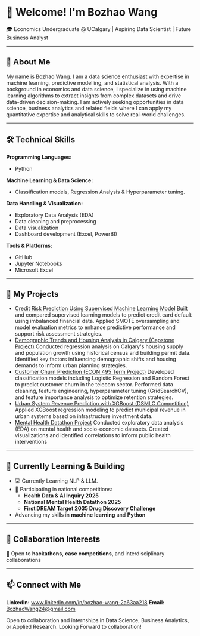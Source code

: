 # 👋 Welcome! I'm Bozhao Wang

🎓 Economics Undergraduate @ UCalgary | Aspiring Data Scientist | Future Business Analyst

---

## 👀 About Me
My name is Bozhao Wang. I am a data science enthusiast with expertise in machine learning, predictive modelling, and statistical analysis. With a background in economics and data science, I specialize in using machine learning algorithms to extract insights 
from complex datasets and drive data-driven decision-making. I am actively seeking opportunities in data science, business analytics and related fields where I can apply my quantitative expertise and analytical skills to solve real-world challenges.

---

## 🛠️ Technical Skills
**Programming Languages:**  
- Python

**Machine Learning & Data Science:**  
- Classification models, Regression Analysis & Hyperparameter tuning. 

**Data Handling & Visualization:**  
- Exploratory Data Analysis (EDA)
- Data cleaning and preprocessing
- Data visualization
- Dashboard development (Excel, PowerBI)

**Tools & Platforms:**  
- GitHub
- Jupyter Notebooks
- Microsoft Excel

---

## 📂 My Projects
- [Credit Risk Prediction Using Supervised Machine Learning Model](https://github.com/akabzw24/credit-risk-prediction)
Built and compared supervised learning models to predict credit card default using imbalanced financial data. Applied SMOTE oversampling and model evaluation metrics to enhance predictive performance and support risk assessment strategies.
- [Demographic Trends and Housing Analysis in Calgary (Capstone Project)](https://github.com/akabzw24/demographic-trends-calgary)
Conducted regression analysis on Calgary's housing supply and population growth using historical census and building permit data. Identified key factors influencing demographic shifts and housing demands to inform urban planning strategies.
- [Customer Churn Prediction (ECON 495 Term Project)](https://github.com/akabzw24/customer-churn-prediction)
Developed classification models including Logistic Regression and Random Forest to predict customer churn in the telecom sector. Performed data cleaning, feature engineering, hyperparameter tuning (GridSearchCV), and feature importance analysis to optimize retention strategies.
- [Urban System Revenue Prediction with XGBoost (DSMLC Competition)](https://github.com/akabzw24/revenue-prediction)
Applied XGBoost regression modeling to predict municipal revenue in urban systems based on infrastructure investment data. 
- [Mental Health Datathon Project](https://github.com/akabzw24/mental-health-datathon)
Conducted exploratory data analysis (EDA) on mental health and socio-economic datasets. Created visualizations and identified correlations to inform public health interventions

---

## 🌱 Currently Learning & Building
- 💻 Currently Learning NLP & LLM.
- 🧪 Participating in national competitions:
  - **Health Data & AI Inquiry 2025** 
  - **National Mental Health Datathon 2025**
  - **First DREAM Target 2035 Drug Discovery Challenge** 
- Advancing my skills in **machine learning** and **Python**

---

## 💞️ Collaboration Interests
🎯 Open to **hackathons**, **case competitions**, and interdisciplinary collaborations

---

## 📫 Connect with Me

**LinkedIn:** www.linkedin.com/in/bozhao-wang-2a63aa218 
**Email:** BozhaoWang24@gmail.com

Open to collaboration and internships in Data Science, Business Analytics, or Applied Research. Looking Forward to collaboration!







